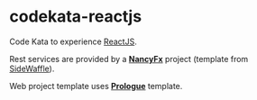 # codekata-reactjs

Code Kata to experience [ReactJS](https://facebook.github.io/react/).

Rest services are provided by a **[NancyFx](https://github.com/NancyFx/Nancy/wiki/Introduction "NancyFx")** project (template from [SideWaffle](http://sidewaffle.com/ "Side Waffle")).

Web project template uses **[Prologue](http://html5up.net/prologue)** template.
